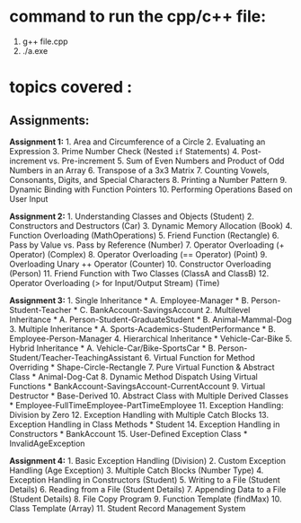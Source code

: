 # command to run the cpp/c++ file:
1. g++ file.cpp
2. ./a.exe


# topics covered : 

## Assignments:

**Assignment 1:**
    1.  Area and Circumference of a Circle
    2.  Evaluating an Expression
    3.  Prime Number Check (Nested `if` Statements)
    4.  Post-increment vs. Pre-increment
    5.  Sum of Even Numbers and Product of Odd Numbers in an Array
    6.  Transpose of a 3x3 Matrix
    7.  Counting Vowels, Consonants, Digits, and Special Characters
    8.  Printing a Number Pattern
    9.  Dynamic Binding with Function Pointers
    10. Performing Operations Based on User Input

**Assignment 2:**
    1.  Understanding Classes and Objects (Student)
    2.  Constructors and Destructors (Car)
    3.  Dynamic Memory Allocation (Book)
    4.  Function Overloading (MathOperations)
    5.  Friend Function (Rectangle)
    6.  Pass by Value vs. Pass by Reference (Number)
    7.  Operator Overloading (+ Operator) (Complex)
    8.  Operator Overloading (== Operator) (Point)
    9.  Overloading Unary ++ Operator (Counter)
    10. Constructor Overloading (Person)
    11. Friend Function with Two Classes (ClassA and ClassB)
    12. Operator Overloading (> for Input/Output Stream) (Time)

**Assignment 3:**
    1.  Single Inheritance
        *   A. Employee-Manager
        *   B. Person-Student-Teacher
        *   C. BankAccount-SavingsAccount
    2.  Multilevel Inheritance
        *   A. Person-Student-GraduateStudent
        *   B. Animal-Mammal-Dog
    3.  Multiple Inheritance
        *   A. Sports-Academics-StudentPerformance
        *   B. Employee-Person-Manager
    4.  Hierarchical Inheritance
        *   Vehicle-Car-Bike
    5.  Hybrid Inheritance
        *   A. Vehicle-Car/Bike-SportsCar
        *   B. Person-Student/Teacher-TeachingAssistant
    6.  Virtual Function for Method Overriding
        *   Shape-Circle-Rectangle
    7.  Pure Virtual Function & Abstract Class
        *   Animal-Dog-Cat
    8.  Dynamic Method Dispatch Using Virtual Functions
        *   BankAccount-SavingsAccount-CurrentAccount
    9.  Virtual Destructor
        *   Base-Derived
    10. Abstract Class with Multiple Derived Classes
        *   Employee-FullTimeEmployee-PartTimeEmployee
    11. Exception Handling: Division by Zero
    12. Exception Handling with Multiple Catch Blocks
    13. Exception Handling in Class Methods
        *   Student
    14. Exception Handling in Constructors
        *   BankAccount
    15. User-Defined Exception Class
        *   InvalidAgeException

**Assignment 4:**
    1.  Basic Exception Handling (Division)
    2.  Custom Exception Handling (Age Exception)
    3.  Multiple Catch Blocks (Number Type)
    4.  Exception Handling in Constructors (Student)
    5.  Writing to a File (Student Details)
    6.  Reading from a File (Student Details)
    7.  Appending Data to a File (Student Details)
    8.  File Copy Program
    9.  Function Template (findMax)
    10. Class Template (Array)
    11. Student Record Management System
